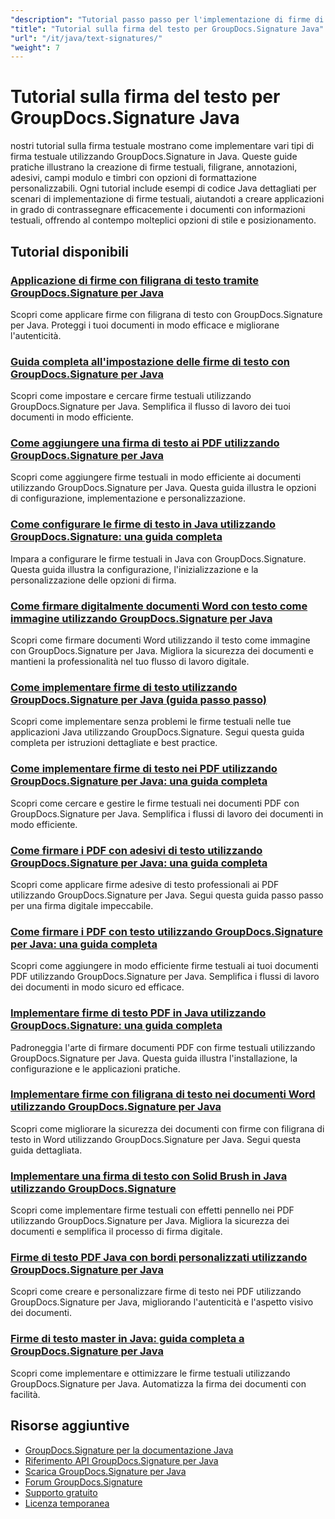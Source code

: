 ```yaml
---
"description": "Tutorial passo passo per l'implementazione di firme di testo, annotazioni, filigrane e marcatura di documenti basata su testo con GroupDocs.Signature per Java."
"title": "Tutorial sulla firma del testo per GroupDocs.Signature Java"
"url": "/it/java/text-signatures/"
"weight": 7
---
```


# Tutorial sulla firma del testo per GroupDocs.Signature Java

nostri tutorial sulla firma testuale mostrano come implementare vari tipi di firma testuale utilizzando GroupDocs.Signature in Java. Queste guide pratiche illustrano la creazione di firme testuali, filigrane, annotazioni, adesivi, campi modulo e timbri con opzioni di formattazione personalizzabili. Ogni tutorial include esempi di codice Java dettagliati per scenari di implementazione di firme testuali, aiutandoti a creare applicazioni in grado di contrassegnare efficacemente i documenti con informazioni testuali, offrendo al contempo molteplici opzioni di stile e posizionamento.

## Tutorial disponibili

### [Applicazione di firme con filigrana di testo tramite GroupDocs.Signature per Java](./apply-text-watermark-signature-groupdocs-java/)
Scopri come applicare firme con filigrana di testo con GroupDocs.Signature per Java. Proteggi i tuoi documenti in modo efficace e migliorane l'autenticità.

### [Guida completa all'impostazione delle firme di testo con GroupDocs.Signature per Java](./guide-setting-up-text-signatures-groupdocs-signature-java/)
Scopri come impostare e cercare firme testuali utilizzando GroupDocs.Signature per Java. Semplifica il flusso di lavoro dei tuoi documenti in modo efficiente.

### [Come aggiungere una firma di testo ai PDF utilizzando GroupDocs.Signature per Java](./groupdocs-signature-java-add-text-signature/)
Scopri come aggiungere firme testuali in modo efficiente ai documenti utilizzando GroupDocs.Signature per Java. Questa guida illustra le opzioni di configurazione, implementazione e personalizzazione.

### [Come configurare le firme di testo in Java utilizzando GroupDocs.Signature: una guida completa](./configure-text-signatures-java-groupdocs-signature/)
Impara a configurare le firme testuali in Java con GroupDocs.Signature. Questa guida illustra la configurazione, l'inizializzazione e la personalizzazione delle opzioni di firma.

### [Come firmare digitalmente documenti Word con testo come immagine utilizzando GroupDocs.Signature per Java](./sign-word-docs-text-image-groupdocs-java/)
Scopri come firmare documenti Word utilizzando il testo come immagine con GroupDocs.Signature per Java. Migliora la sicurezza dei documenti e mantieni la professionalità nel tuo flusso di lavoro digitale.

### [Come implementare firme di testo utilizzando GroupDocs.Signature per Java (guida passo passo)](./implement-text-signatures-groupdocs-java/)
Scopri come implementare senza problemi le firme testuali nelle tue applicazioni Java utilizzando GroupDocs.Signature. Segui questa guida completa per istruzioni dettagliate e best practice.

### [Come implementare firme di testo nei PDF utilizzando GroupDocs.Signature per Java: una guida completa](./groupdocs-signature-java-text-signatures-pdf/)
Scopri come cercare e gestire le firme testuali nei documenti PDF con GroupDocs.Signature per Java. Semplifica i flussi di lavoro dei documenti in modo efficiente.

### [Come firmare i PDF con adesivi di testo utilizzando GroupDocs.Signature per Java: una guida completa](./groupdocs-signature-java-pdf-text-sticker/)
Scopri come applicare firme adesive di testo professionali ai PDF utilizzando GroupDocs.Signature per Java. Segui questa guida passo passo per una firma digitale impeccabile.

### [Come firmare i PDF con testo utilizzando GroupDocs.Signature per Java: una guida completa](./sign-pdf-text-groupdocs-signature-java/)
Scopri come aggiungere in modo efficiente firme testuali ai tuoi documenti PDF utilizzando GroupDocs.Signature per Java. Semplifica i flussi di lavoro dei documenti in modo sicuro ed efficace.

### [Implementare firme di testo PDF in Java utilizzando GroupDocs.Signature: una guida completa](./pdf-text-signatures-java-groupdocs-signature/)
Padroneggia l'arte di firmare documenti PDF con firme testuali utilizzando GroupDocs.Signature per Java. Questa guida illustra l'installazione, la configurazione e le applicazioni pratiche.

### [Implementare firme con filigrana di testo nei documenti Word utilizzando GroupDocs.Signature per Java](./implement-text-watermark-signature-word-documents-groupdocs-java/)
Scopri come migliorare la sicurezza dei documenti con firme con filigrana di testo in Word utilizzando GroupDocs.Signature per Java. Segui questa guida dettagliata.

### [Implementare una firma di testo con Solid Brush in Java utilizzando GroupDocs.Signature](./groupdocs-signature-java-text-solid-brush/)
Scopri come implementare firme testuali con effetti pennello nei PDF utilizzando GroupDocs.Signature per Java. Migliora la sicurezza dei documenti e semplifica il processo di firma digitale.

### [Firme di testo PDF Java con bordi personalizzati utilizzando GroupDocs.Signature per Java](./java-pdf-text-signatures-groupdocs-custom-borders/)
Scopri come creare e personalizzare firme di testo nei PDF utilizzando GroupDocs.Signature per Java, migliorando l'autenticità e l'aspetto visivo dei documenti.

### [Firme di testo master in Java: guida completa a GroupDocs.Signature per Java](./groupdocs-signature-java-text-signatures-guide/)
Scopri come implementare e ottimizzare le firme testuali utilizzando GroupDocs.Signature per Java. Automatizza la firma dei documenti con facilità.

## Risorse aggiuntive

- [GroupDocs.Signature per la documentazione Java](https://docs.groupdocs.com/signature/java/)
- [Riferimento API GroupDocs.Signature per Java](https://reference.groupdocs.com/signature/java/)
- [Scarica GroupDocs.Signature per Java](https://releases.groupdocs.com/signature/java/)
- [Forum GroupDocs.Signature](https://forum.groupdocs.com/c/signature)
- [Supporto gratuito](https://forum.groupdocs.com/)
- [Licenza temporanea](https://purchase.groupdocs.com/temporary-license/)